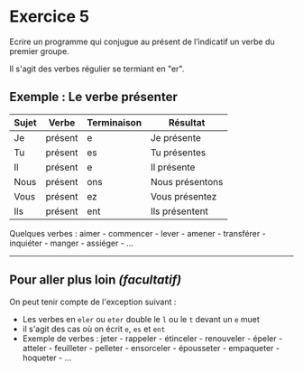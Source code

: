 # Exercice 5

Ecrire un programme qui conjugue au présent de l’indicatif un verbe du premier groupe. 

Il s'agit des verbes régulier se termiant en "er".

## Exemple : Le verbe présenter
|Sujet|Verbe|Terminaison|Résultat|
|-----|-----|-----------|--------|
|Je|présent|e|Je présente|
|Tu|présent|es|Tu présentes|
|Il|présent|e|Il présente|
|Nous|présent|ons|Nous présentons|
|Vous|présent|ez|Vous présentez|
|Ils|présent|ent|Ils présentent|

Quelques verbes : aimer - commencer - lever - amener - transférer - inquiéter - manger - assiéger - ...

---

## Pour aller plus loin _(facultatif)_

On peut tenir compte de l'exception suivant :
- Les verbes en `eler` ou `eter` double le `l` ou le `t` devant un `e` muet
- il s'agit des cas où on écrit `e`, `es` et `ent`
- Exemple de verbes : jeter - rappeler - étinceler - renouveler - épeler - atteler - feuilleter - pelleter - ensorceler - épousseter - empaqueter - hoqueter - ...
